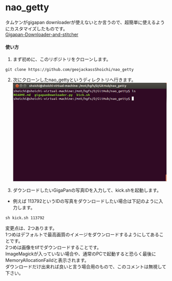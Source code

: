 nao_getty
=========

タムケンがgigapan downloaderが使えないとか言うので、超簡単に使えるようにカスタマイズしたものです。  
[Gigapan-Downloader-and-stitcher](https://github.com/DeniR/Gigapan-Downloader-and-stitcher)
#### 使い方
1. まず初めに、このリポジトリをクローンします。  
  
  ```
  git clone https://github.com/geojackassShoichi/nao_getty
  ```  
2. 次にクローンしたnao_gettyというディレクトリへ行きます。  
![dir_pth](img/nao_getty.png)

3. ダウンロードしたいGigaPanの写真IDを入力して、kick.shを起動します。
  - 例えば 113792というIDの写真をダウンロードしたい場合は下記のように入力します。  
```
sh kick.sh 113792
```

変更点は、2つあります。  
1つめはデフォルトで最高画質のイメージをダウンロードするようにしてあることです。  
2つめは画像をtifでダウンロードすることです。  
ImageMagickが入っていない場合や、通常のPCで起動すると恐らく最後にMemoryAllocationFaildと表示されます。  
ダウンロードだけ出来れば良いと言う場合用のもので、このコメントは無視して下さい。
